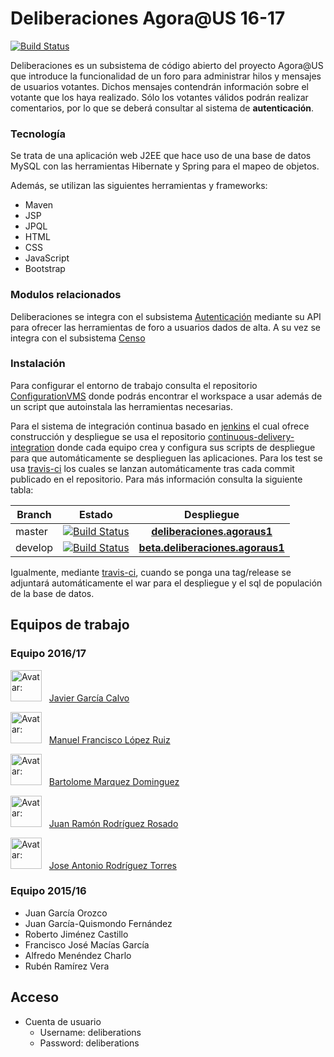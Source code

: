 # Deliberaciones Agora@US 16-17
[![Build Status](https://travis-ci.org/AgoraUS-G1-1617/Deliberations.svg?branch=master)](https://travis-ci.org/AgoraUS-G1-1617/Deliberations)

Deliberaciones es un subsistema de código abierto del proyecto Agora@US que introduce la funcionalidad de un foro para administrar hilos y mensajes de usuarios votantes. 
Dichos mensajes contendrán información sobre el votante que los haya realizado. Sólo los votantes válidos podrán realizar comentarios, por lo que se deberá consultar al sistema de **autenticación**.

### Tecnología
Se trata de una aplicación web J2EE que hace uso de una base de datos MySQL con las herramientas Hibernate y Spring para el mapeo de objetos.

Además, se utilizan las siguientes herramientas y frameworks:
- Maven
- JSP
- JPQL
- HTML
- CSS
- JavaScript
- Bootstrap
 
### Modulos relacionados

Deliberaciones se integra con el subsistema [Autenticación](https://github.com/AgoraUS-G1-1617/Autentication) mediante su API para ofrecer las herramientas de foro a usuarios dados de alta.
A su vez se integra con el subsistema [Censo]()


### Instalación
Para configurar el entorno de trabajo consulta el repositorio [ConfigurationVMS](https://github.com/EGCG2/ConfigurationVMS) donde podrás encontrar el workspace a usar además de un script que autoinstala las herramientas necesarias.

Para el sistema de integración continua basado en [jenkins](https://jenkins.egc.duckdns.org) el cual ofrece construcción y despliegue se usa el repositorio [continuous-delivery-integration](https://github.com/ManuelLR/continuous-delivery-integration) donde cada equipo crea y configura sus scripts de despliegue para que automáticamente se desplieguen las aplicaciones. Para los test se usa [travis-ci](https://travis-ci.org/AgoraUS-G1-1617/Deliberations) los cuales se lanzan automáticamente tras cada commit publicado en el repositorio. Para más información consulta la siguiente tabla:

| Branch | Estado | Despliegue |
|---|:---:|:---:|
| master |  [![Build Status](https://travis-ci.org/AgoraUS-G1-1617/Deliberations.svg?branch=master)](https://travis-ci.org/AgoraUS-G1-1617/Deliberations) | __[deliberaciones.agoraus1](http://deliberaciones.agoraus1.egc.duckdns.org)__ |
| develop | [![Build Status](https://travis-ci.org/AgoraUS-G1-1617/Deliberations.svg?branch=develop)](https://travis-ci.org/AgoraUS-G1-1617/Deliberations)| __[beta.deliberaciones.agoraus1](http://beta.deliberaciones.agoraus1.egc.duckdns.org)__ |

Igualmente, mediante [travis-ci](https://travis-ci.org/AgoraUS-G1-1617/Deliberations), cuando se ponga una tag/release se adjuntará automáticamente el war para el despliegue y el sql de populación de la base de datos.

## Equipos de trabajo

### Equipo 2016/17
<img src="https://avatars3.githubusercontent.com/u/9135377?v=3&s=4000" alt="Avatar: " height="50" /> &nbsp;
[Javier García Calvo](https://github.com/jjxp)

<img src="https://avatars3.githubusercontent.com/u/12049827?v=3&s=4000" alt="Avatar: " height="50" /> &nbsp;
[Manuel Francisco López Ruiz](https://github.com/ManuelLR)

<img src="https://avatars3.githubusercontent.com/u/22616365?v=3&s=4000" alt="Avatar: " height="50" /> &nbsp;
[Bartolome Marquez Dominguez](https://github.com/barmardom)

<img src="https://avatars3.githubusercontent.com/u/8267403?v=3&s=4000" alt="Avatar: " height="50" />  &nbsp;
[Juan Ramón Rodríguez Rosado](https://github.com/juanrarodriguez18)

<img src="https://avatars3.githubusercontent.com/u/6894925?v=3&s=4000" alt="Avatar: " height="50" /> &nbsp;
[Jose Antonio Rodríguez Torres](https://github.com/josearodriguez)



### Equipo 2015/16

 - Juan García Orozco
 - Juan García-Quismondo Fernández
 - Roberto Jiménez Castillo
 - Francisco José Macías García
 - Alfredo Menéndez Charlo
 - Rubén Ramírez Vera

[entrega 1]: <https://github.com/juagarfer4/Deliberations/releases/tag/Entrega1>
[entrega 2]: <https://github.com/juagarfer4/Deliberations/releases/tag/Entrega2>
[auth]: <https://github.com/AgoraUS1516/G03>



## Acceso
 * Cuenta de usuario
   - Username: deliberations
   - Password: deliberations

